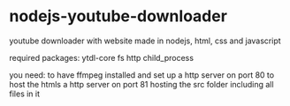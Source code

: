 # nodejs-youtube-downloader
youtube downloader with website made in nodejs, html, css and javascript

required packages:
ytdl-core
fs
http
child_process

you need:
to have ffmpeg installed and set up
a http server on port 80 to host the htmls
a http server on port 81 hosting the src folder including all files in it
